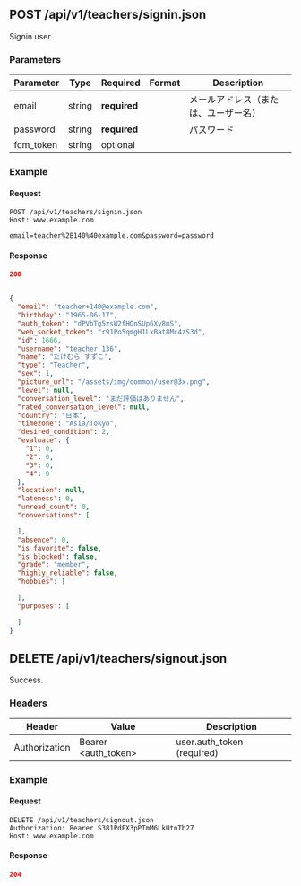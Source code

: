 ## POST /api/v1/teachers/signin.json
Signin user.


### Parameters

Parameter | Type | Required | Format | Description
--- | --- | --- | --- | ---
email | string | **required** |  | メールアドレス（または、ユーザー名）
password | string | **required** |  | パスワード
fcm_token | string | optional |  | 




### Example

#### Request

```
POST /api/v1/teachers/signin.json
Host: www.example.com

email=teacher%2B140%40example.com&password=password
```

#### Response

```json
200


{
  "email": "teacher+140@example.com",
  "birthday": "1965-06-17",
  "auth_token": "dPVbTg5zsW2fHQnSUp6Xy8mS",
  "web_socket_token": "r91Po5qmgH1LxBat8Mc4zS3d",
  "id": 1666,
  "username": "teacher 136",
  "name": "たけむら すずこ",
  "type": "Teacher",
  "sex": 1,
  "picture_url": "/assets/img/common/user@3x.png",
  "level": null,
  "conversation_level": "まだ評価はありません",
  "rated_conversation_level": null,
  "country": "日本",
  "timezone": "Asia/Tokyo",
  "desired_condition": 2,
  "evaluate": {
    "1": 0,
    "2": 0,
    "3": 0,
    "4": 0
  },
  "location": null,
  "lateness": 0,
  "unread_count": 0,
  "conversations": [

  ],
  "absence": 0,
  "is_favorite": false,
  "is_blocked": false,
  "grade": "member",
  "highly_reliable": false,
  "hobbies": [

  ],
  "purposes": [

  ]
}
```

## DELETE /api/v1/teachers/signout.json
Success.




### Headers

Header | Value | Description
--- | --- | ---
Authorization | Bearer <auth_token> | user.auth_token (required)


### Example

#### Request

```
DELETE /api/v1/teachers/signout.json
Authorization: Bearer S381PdFX3pPTmM6LkUtnTb27
Host: www.example.com
```

#### Response

```json
204

```
